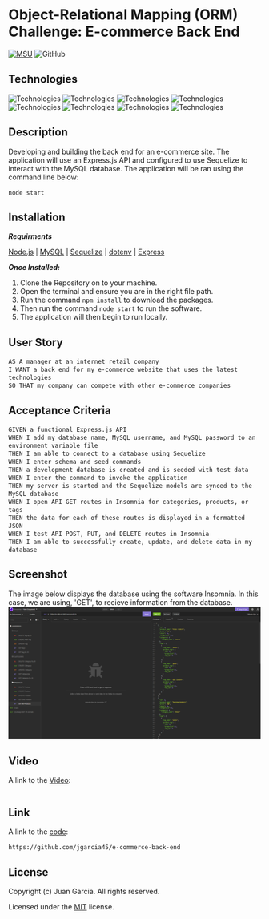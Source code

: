 # Object-Relational Mapping (ORM) Challenge: E-commerce Back End
[![MSU](https://img.shields.io/badge/MSU-Coding%20Bootcamp-green/)](https://bootcamp.msu.edu/)
![GitHub](https://img.shields.io/github/license/jgarcia45/e-commerce-back-end)

## Technologies
![Technologies](https://img.shields.io/badge/-Git-F05032?logo=Git&logoColor=white)
![Technologies](https://img.shields.io/badge/-JavaScript-007396?logo=JavaScript&logoColor=white)
![Technologies](https://img.shields.io/badge/-Node.js-339933?logo=Node.js&logoColor=white)
![Technologies](https://img.shields.io/badge/-npm-CB3837?logo=npm&logoColor=white)
![Technologies](https://img.shields.io/badge/-MySQL-4479A1?logo=MySQL&logoColor=white)
![Technologies](https://img.shields.io/badge/-Sequelize-52B0E7?logo=Sequelize&logoColor=white)
![Technologies](https://img.shields.io/badge/-Express-000000?logo=&logoColor=white)
![Technologies](https://img.shields.io/badge/-dotenv-000000?logo=&logoColor=white)

## Description
Developing and building the back end for an e-commerce site. The application will use an Express.js API and configured to use Sequelize to interact with the MySQL database. The application will be ran using the command line below: 
```
node start
```
## Installation
***Requirments***

[Node.js](https://nodejs.org/en/) | [MySQL](https://www.npmjs.com/package/mysql2) | [Sequelize](https://www.npmjs.com/package/sequelize) | [dotenv](https://www.npmjs.com/package/dotenv) | [Express](https://www.npmjs.com/package/express)

***Once Installed:***
1. Clone the Repository on to your machine.
2. Open the terminal and ensure you are in the right file path.
3. Run the command ```npm install``` to download the packages.
4. Then run the command ```node start``` to run the software.
5. The application will then begin to run locally.

## User Story
```
AS A manager at an internet retail company
I WANT a back end for my e-commerce website that uses the latest technologies
SO THAT my company can compete with other e-commerce companies
```

## Acceptance Criteria
```
GIVEN a functional Express.js API
WHEN I add my database name, MySQL username, and MySQL password to an environment variable file
THEN I am able to connect to a database using Sequelize
WHEN I enter schema and seed commands
THEN a development database is created and is seeded with test data
WHEN I enter the command to invoke the application
THEN my server is started and the Sequelize models are synced to the MySQL database
WHEN I open API GET routes in Insomnia for categories, products, or tags
THEN the data for each of these routes is displayed in a formatted JSON
WHEN I test API POST, PUT, and DELETE routes in Insomnia
THEN I am able to successfully create, update, and delete data in my database
```

## Screenshot
The image below displays the database using the software Insomnia. In this case, we are using, 'GET', to recieve information from the database.
![Insomnia](./assets/images/Insomnia.png)

## Video
A link to the [Video]():
```
```

## Link
A link to the [code](https://github.com/jgarcia45/e-commerce-back-end):
```
https://github.com/jgarcia45/e-commerce-back-end
```

## License
  Copyright (c) Juan Garcia. All rights reserved.
  
  Licensed under the [MIT](LICENSE) license.